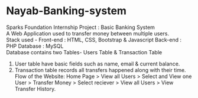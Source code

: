 # Nayab-Banking-system
Sparks Foundation Internship Project : Basic Banking System  
A Web Application used to transfer money between multiple users.  
Stack used - 
Front-end : HTML, CSS, Bootstrap & Javascript 
Back-end : PHP 
Database : MySQL   
Database contains two Tables- Users Table & Transaction Table 
1. User table have basic fields such as name, email & current balance. 
2. Transaction table records all transfers happened along with their time.  
Flow of the Website: Home Page > View all Users > Select and View one User > Transfer Money > Select reciever > View all Users > View Transfer History.
